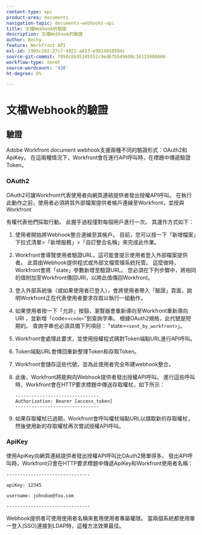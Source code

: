 ```yaml
---
content-type: api
product-area: documents
navigation-topic: documents-webhooks-api
title: 文檔Webhook的驗證
description: 文檔Webhook的驗證
author: Becky
feature: Workfront API
exl-id: 2303c202-27c7-4922-a613-e9824910504c
source-git-commit: f050c8b95145552c9ed67b549608c16115000606
workflow-type: tm+mt
source-wordcount: '438'
ht-degree: 0%

---
```


# 文檔Webhook的驗證

## 驗證

Adobe Workfront document webhook支援兩種不同的驗證形式：OAuth2和ApiKey。 在這兩種情況下，Workfront會在進行API呼叫時，在標題中傳遞驗證Token。

### OAuth2

OAuth2可讓Workfront代表使用者向網頁連結提供者發出授權API呼叫。 在執行此動作之前，使用者必須將其外部檔案提供者帳戶連線至Workfront，並授與Workfront

有權代表他們採取行動。 此握手過程僅對每個用戶進行一次。 其運作方式如下：

1. 使用者開始將Webhook整合連線至其帳戶。 目前，您可以按一下「新增檔案」下拉式清單>「新增服務」>「自訂整合名稱」來完成此作業。
1. Workfront會導覽使用者驗證URL，這可能會提示使用者登入外部檔案提供者。 此頁由Webhook提供程式或外部文檔管理系統托管。 這麼做時，Workfront會將「state」參數新增至驗證URL。 您必須在下列步驟中，將相同的值附加至Workfront傳回URI，以將此值傳回Workfront。
1. 登入外部系統後（或如果使用者已登入），會將使用者帶入「驗證」頁面，說明Workfront正在代表使用者要求存取以執行一組動作。
1. 如果使用者按一下「允許」按鈕，瀏覽器會重新導向至Workfront重新導向URI ，並新增「code=`<code>`&quot;到查詢字串。 根據OAuth2規格，此代號是短期的。 查詢字串也必須具備下列項目： &quot;state=`<sent_by_workfront>`」。
1. Workfront會處理此要求，並使用授權程式碼對Token端點URL進行API呼叫。
1. Token端點URL會傳回重新整理Token和存取Token。
1. Workfront會儲存這些代號，並為此使用者完全布建webhook整合。
1. 此後，Workfront將能夠向Webhook提供者發出授權API呼叫。 進行這些呼叫時，Workfront會在HTTP要求標題中傳送存取權杖，如下所示：

   ```
   -------------------------------  
   Authorization: Bearer [access_token] ­­­­­­­­­­­­­­­­­­­­­­­­­­  
   -------------------------------
   ```

1. 如果存取權杖已過期，Workfront會呼叫權杖端點URL以擷取新的存取權杖，然後使用新的存取權杖再次嘗試授權API呼叫。

### ApiKey

使用ApiKey向網頁連結提供者發出授權API呼叫比OAuth2簡單得多。 發出API呼叫時，Workfront只會在HTTP要求標題中傳遞ApiKey和Workfront使用者名稱： 

```
-------------------------------

apiKey: 12345

username: johndoe@foo.com

-------------------------------
```

Webhook提供者可使用使用者名稱來套用使用者專屬權限。 當兩個系統都使用單一登入(SSO)連接到LDAP時，這種方法效果最佳。

<!--
<div data-mc-conditions="QuicksilverOrClassic.Draft mode">
<h3>Adding Request Headers (optional)</h3>
<p>In addition to using either OAuth2 tokens or an ApiKey for authentication, Workfront can send a predefined set of headers to the webhook provider for every API call. A Workfront admin can setup set this up when&nbsp;registering or editing a Webook Integration, as described in the section above. See Registering a Webhook Integration.</p>
<p>For example, this can be used for Basic Authentication. To do this, the Workfront administrator would add the following Request Header information in the Custom Integration dialog:</p>
<p>&nbsp; &nbsp; &nbsp;Authorization Basic QWxhZGRpbjpvcGVuIHNlc2FtZQ==</p>
<p>where QWxhZGRpbjpvcGVuIHNlc2FtZQ== is a base-64 encoded string of “username:password”. See Basic Authentication . Provided that this added, Workfront will pass this in the HTTP request header, in addition to other request headers:&nbsp;</p>
<p>-------------------------------</p>
<p>apiKey: 12345</p>
<p>username: johndoe@foo.com</p>
<p>Authorization: Basic QWxhZGRpbjpvcGVuIHNlc2FtZQ== ­­­­­­­­­­­­­­­­­­­­­­­­­­</p>
<p>-------------------------------</p>
</div>
-->

